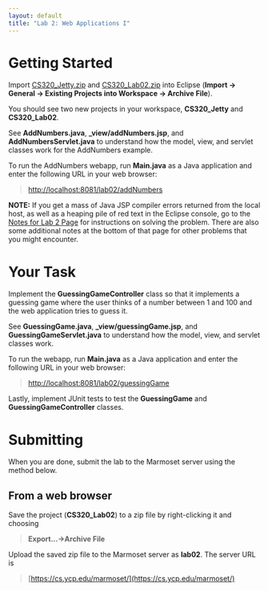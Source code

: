 ```yaml
---
layout: default
title: "Lab 2: Web Applications I"
---
```


Getting Started
===============

Import [CS320\_Jetty.zip](CS320_Jetty.zip) and [CS320\_Lab02.zip](CS320_Lab02.zip) into Eclipse (**Import &rarr; General &rarr; Existing Projects into Workspace &rarr; Archive File**).

You should see two new projects in your workspace, **CS320\_Jetty** and **CS320\_Lab02**.

See **AddNumbers.java**, **\_view/addNumbers.jsp**, and **AddNumbersServlet.java** to understand how the model, view, and servlet classes work for the AddNumbers example.

To run the AddNumbers webapp, run **Main.java** as a Java application and enter the following URL in your web browser:

> [http://localhost:8081/lab02/addNumbers](http://localhost:8081/lab02/addNumbers)

**NOTE:** If you get a mass of Java JSP compiler errors returned from the local host, as well as a heaping pile of red text in the Eclipse console, go to the [Notes for Lab 2 Page](lab02_notes.html) for instructions on solving the problem.  There are also some additional notes at the bottom of that page for other problems that you might encounter.

Your Task
=========

Implement the **GuessingGameController** class so that it implements a guessing game where the user thinks of a number between 1 and 100 and the web application tries to guess it.

See **GuessingGame.java**, **\_view/guessingGame.jsp**, and **GuessingGameServlet.java** to understand how the model, view, and servlet classes work.

To run the webapp, run **Main.java** as a Java application and enter the following URL in your web browser:

> [http://localhost:8081/lab02/guessingGame](http://localhost:8081/lab02/guessingGame)

Lastly, implement JUnit tests to test the **GuessingGame** and **GuessingGameController** classes.

Submitting
==========

When you are done, submit the lab to the Marmoset server using the method below.


From a web browser
------------------

Save the project (**CS320\_Lab02**) to a zip file by right-clicking it and choosing

> **Export...&rarr;Archive File**


Upload the saved zip file to the Marmoset server as **lab02**. The server URL is

> [https://cs.ycp.edu/marmoset/](https://cs.ycp.edu/marmoset/)


